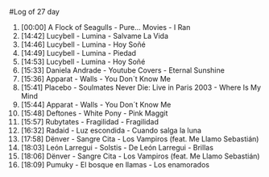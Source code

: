 #Log of 27 day

1. [00:00] A Flock of Seagulls - Pure... Movies - I Ran
1. [14:42] Lucybell - Lumina - Salvame La Vida
1. [14:46] Lucybell - Lumina - Hoy Soñé
1. [14:49] Lucybell - Lumina - Piedad
1. [14:53] Lucybell - Lumina - Hoy Soñé
1. [15:33] Daniela Andrade - Youtube Covers - Eternal Sunshine
1. [15:36] Apparat - Walls - You Don´t Know Me
1. [15:41] Placebo - Soulmates Never Die: Live in Paris 2003 - Where Is My Mind
1. [15:44] Apparat - Walls - You Don´t Know Me
1. [15:48] Deftones - White Pony - Pink Maggit
1. [15:57] Rubytates - Fragilidad - Fragilidad
1. [16:32] Radaid - Luz escondida - Cuando salga la luna
1. [17:58] Dënver - Sangre Cita - Los Vampiros (feat. Me Llamo Sebastián)
1. [18:03] León Larregui - Solstis - De León Larregui - Brillas
1. [18:06] Dënver - Sangre Cita - Los Vampiros (feat. Me Llamo Sebastián)
1. [18:09] Pumuky - El bosque en llamas - Los enamorados
